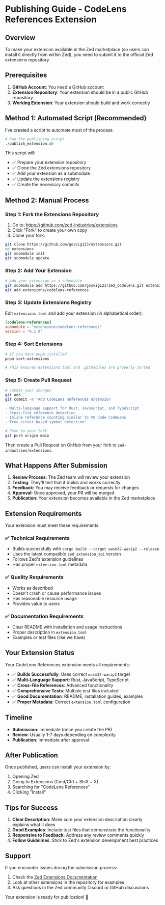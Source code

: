 # Publishing Guide - CodeLens References Extension

## Overview

To make your extension available in the Zed marketplace (so users can install it directly from within Zed), you need to submit it to the official Zed extensions repository.

## Prerequisites

1. **GitHub Account**: You need a GitHub account
2. **Extension Repository**: Your extension should be in a public GitHub repository
3. **Working Extension**: Your extension should build and work correctly

## Method 1: Automated Script (Recommended)

I've created a script to automate most of the process:

```bash
# Run the publishing script
./publish_extension.sh
```

This script will:
- ✅ Prepare your extension repository
- ✅ Clone the Zed extensions repository
- ✅ Add your extension as a submodule
- ✅ Update the extensions registry
- ✅ Create the necessary commits

## Method 2: Manual Process

### Step 1: Fork the Extensions Repository

1. Go to: https://github.com/zed-industries/extensions
2. Click "Fork" to create your own copy
3. Clone your fork:

```bash
git clone https://github.com/gosvig123/extensions.git
cd extensions
git submodule init
git submodule update
```

### Step 2: Add Your Extension

```bash
# Add your extension as a submodule
git submodule add https://github.com/gosvig123/zed_codelens.git extensions/codelens-references
git add extensions/codelens-references
```

### Step 3: Update Extensions Registry

Edit `extensions.toml` and add your extension (in alphabetical order):

```toml
[codelens-references]
submodule = "extensions/codelens-references"
version = "0.1.0"
```

### Step 4: Sort Extensions

```bash
# If you have pnpm installed
pnpm sort-extensions

# This ensures extensions.toml and .gitmodules are properly sorted
```

### Step 5: Create Pull Request

```bash
# Commit your changes
git add .
git commit -m "Add CodeLens References extension

- Multi-language support for Rust, JavaScript, and TypeScript
- Cross-file reference detection
- Inline reference counting similar to VS Code CodeLens
- Tree-sitter based symbol detection"

# Push to your fork
git push origin main
```

Then create a Pull Request on GitHub from your fork to `zed-industries/extensions`.

## What Happens After Submission

1. **Review Process**: The Zed team will review your extension
2. **Testing**: They'll test that it builds and works correctly
3. **Feedback**: You may receive feedback or requests for changes
4. **Approval**: Once approved, your PR will be merged
5. **Publication**: Your extension becomes available in the Zed marketplace

## Extension Requirements

Your extension must meet these requirements:

### ✅ **Technical Requirements**
- Builds successfully with `cargo build --target wasm32-wasip2 --release`
- Uses the latest compatible `zed_extension_api` version
- Follows Zed's extension guidelines
- Has proper `extension.toml` metadata

### ✅ **Quality Requirements**
- Works as described
- Doesn't crash or cause performance issues
- Has reasonable resource usage
- Provides value to users

### ✅ **Documentation Requirements**
- Clear README with installation and usage instructions
- Proper description in `extension.toml`
- Examples or test files (like we have)

## Your Extension Status

Your CodeLens References extension meets all requirements:

- ✅ **Builds Successfully**: Uses correct `wasm32-wasip2` target
- ✅ **Multi-Language Support**: Rust, JavaScript, TypeScript
- ✅ **Cross-File References**: Advanced functionality
- ✅ **Comprehensive Tests**: Multiple test files included
- ✅ **Good Documentation**: README, installation guides, examples
- ✅ **Proper Metadata**: Correct `extension.toml` configuration

## Timeline

- **Submission**: Immediate (once you create the PR)
- **Review**: Usually 1-7 days depending on complexity
- **Publication**: Immediate after approval

## After Publication

Once published, users can install your extension by:

1. Opening Zed
2. Going to Extensions (Cmd/Ctrl + Shift + X)
3. Searching for "CodeLens References"
4. Clicking "Install"

## Tips for Success

1. **Clear Description**: Make sure your extension description clearly explains what it does
2. **Good Examples**: Include test files that demonstrate the functionality
3. **Responsive to Feedback**: Address any review comments quickly
4. **Follow Guidelines**: Stick to Zed's extension development best practices

## Support

If you encounter issues during the submission process:

1. Check the [Zed Extensions Documentation](https://zed.dev/docs/extensions)
2. Look at other extensions in the repository for examples
3. Ask questions in the Zed community Discord or GitHub discussions

Your extension is ready for publication! 🚀
